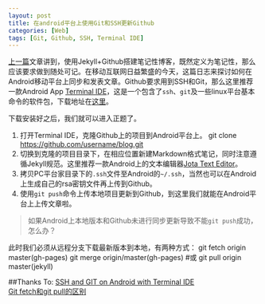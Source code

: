 ```yaml
---
layout: post
title: 在android平台上使用Git和SSH更新Github
categories: [Web]
tags: [Git, Github, SSH, Terminal IDE]
---
```


[上一篇](http://oooym.com/blog/Technology/2013/03/06/hello-jekyll.html)文章讲到，使用Jekyll+Github搭建笔记性博客，既然定义为笔记性，那么应该要求做到随处可记。在移动互联网日益繁盛的今天，这篇日志来探讨如何在Android移动平台上同步和发表文章。Github要求用到SSH和Git，那么这里推荐一款Android App [Terminal IDE](http://www.spartacusrex.com/terminalide.htm)，这是一个包含了`ssh`、`git`及一些linux平台基本命令的软件包，下载地址在[这里](http://code.google.com/p/terminal-ide/)。

下载安装好之后，我们就可以进入正题了。

1. 打开Terminal IDE，克隆Github上的项目到Android平台上。
		git clone https://github.com/username/blog.git
2. 切换到克隆的项目目录下，在相应位置新建Markdown格式笔记，同时注意遵循Jekyll规范。这里推荐一款Android上的文本编辑器[Jota Text Editor](https://play.google.com/store/apps/details?id=jp.sblo.pandora.jota)。
3. 拷贝PC平台家目录下的`.ssh`文件至Android的`~/.ssh`，当然也可以在Android上生成自己的rsa密钥文件再上传到Github。
4. 使用`git push`命令上传本地项目更新到Github，到这里我们就能在Android平台上上传文章啦。


>如果Android上本地版本和Github未进行同步更新导致不能`git push`成功，怎么办？

此时我们必须从远程分支下载最新版本到本地，有两种方式：	
	git fetch origin master(gh-pages)
	git merge origin/master(gh-pages)
	#或
	git pull origin master(jekyll)
	
			
##Thanks To:
[SSH and GIT on Android with Terminal IDE](http://tinyrobot.co.uk/blog/ssh-and-git-on-android-with-terminal-ide/)	
[Git fetch和git pull的区别](http://blog.csdn.net/hudashi/article/details/7664457)
		

